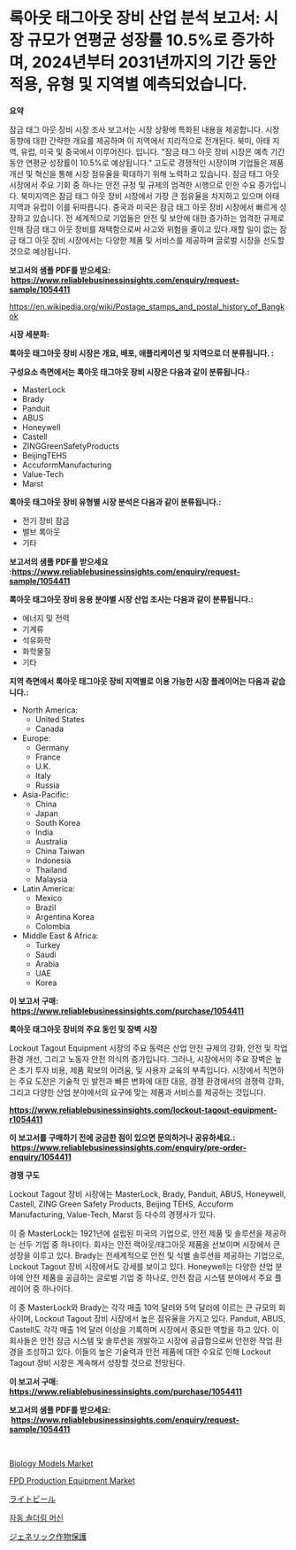 <p><h1>록아웃 태그아웃 장비 산업 분석 보고서: 시장 규모가 연평균 성장률 10.5%로 증가하며, 2024년부터 2031년까지의 기간 동안 적용, 유형 및 지역별 예측되었습니다.</h1></p><p><strong>요약</strong></p>
<p><p>잠금 태그 아웃 장비 시장 조사 보고서는 시장 상황에 특화된 내용을 제공합니다. 시장 동향에 대한 간략한 개요를 제공하며 이 지역에서 지리적으로 전개된다. 북미, 아태 지역, 유럽, 미국 및 중국에서 이루어진다. 입니다. "잠금 태그 아웃 장비 시장은 예측 기간 동안 연평균 성장률이 10.5%로 예상됩니다." 고도로 경쟁적인 시장이며 기업들은 제품 개선 및 혁신을 통해 시장 점유율을 확대하기 위해 노력하고 있습니다. 잠금 태그 아웃 시장에서 주요 기회 중 하나는 안전 규정 및 규제의 엄격한 시행으로 인한 수요 증가입니다. 북미지역은 잠금 태그 아웃 장비 시장에서 가장 큰 점유율을 차지하고 있으며 아태 지역과 유럽이 이를 뒤따릅니다. 중국과 미국은 잠금 태그 아웃 장비 시장에서 빠르게 성장하고 있습니다. 전 세계적으로 기업들은 안전 및 보안에 대한 증가하는 엄격한 규제로 인해 잠금 태그 아웃 장비를 채택함으로써 사고와 위험을 줄이고 있다.재할 일이 없는 잠금 태그 아웃 장비 시장에서는 다양한 제품 및 서비스를 제공하며 글로벌 시장을 선도할 것으로 예상됩니다.</p></p>
<p><strong>보고서의 샘플 PDF를 받으세요: &nbsp;<a href="https://www.reliablebusinessinsights.com/enquiry/request-sample/1054411">https://www.reliablebusinessinsights.com/enquiry/request-sample/1054411</a></strong></p>
<p><a href="https://en.wikipedia.org/wiki/Postage_stamps_and_postal_history_of_Bangkok">https://en.wikipedia.org/wiki/Postage_stamps_and_postal_history_of_Bangkok</a></p>
<p><strong>시장 세분화:</strong></p>
<p><strong> 록아웃 태그아웃 장비 시장은 개요, 배포, 애플리케이션 및 지역으로 더 분류됩니다. :</strong></p>
<p><strong>구성요소 측면에서는 록아웃 태그아웃 장비 시장은 다음과 같이 분류됩니다.:</strong></p>
<p><ul><li>MasterLock</li><li>Brady</li><li>Panduit</li><li>ABUS</li><li>Honeywell</li><li>Castell</li><li>ZINGGreenSafetyProducts</li><li>BeijingTEHS</li><li>AccuformManufacturing</li><li>Value-Tech</li><li>Marst</li></ul></p>
<p><strong> 록아웃 태그아웃 장비 유형별 시장 분석은 다음과 같이 분류됩니다.:</strong></p>
<p><ul><li>전기 장비 잠금</li><li>밸브 록아웃</li><li>기타</li></ul></p>
<p><strong>보고서의 샘플 PDF를 받으세요 :<a href="https://www.reliablebusinessinsights.com/enquiry/request-sample/1054411">https://www.reliablebusinessinsights.com/enquiry/request-sample/1054411</a></strong></p>
<p><strong> 록아웃 태그아웃 장비 응용 분야별 시장 산업 조사는 다음과 같이 분류됩니다.:</strong></p>
<p><ul><li>에너지 및 전력</li><li>기계류</li><li>석유화학</li><li>화학물질</li><li>기타</li></ul></p>
<p><strong>지역 측면에서 록아웃 태그아웃 장비 지역별로 이용 가능한 시장 플레이어는 다음과 같습니다.:</strong></p>
<p><ul>
    <li>
        North America:
        <ul>
            <li>United States</li>
            <li>Canada</li>
        </ul>
    </li>
    <li>
        Europe:
        <ul>
            <li>Germany</li>
            <li>France</li>
            <li>U.K.</li>
            <li>Italy</li>
            <li>Russia</li>
        </ul>
    </li>
    <li>
        Asia-Pacific:
        <ul>
            <li>China</li>
            <li>Japan</li>
            <li>South Korea</li>
            <li>India</li>
            <li>Australia</li>
            <li>China Taiwan</li>
            <li>Indonesia</li>
            <li>Thailand</li>
            <li>Malaysia</li>
        </ul>
    </li>
    <li>
        Latin America:
        <ul>
            <li>Mexico</li>
            <li>Brazil</li>
            <li>Argentina Korea</li>
            <li>Colombia</li>
        </ul>
    </li>
    <li>
        Middle East & Africa:
        <ul>
            <li>Turkey</li>
            <li>Saudi</li>
            <li>Arabia</li>
            <li>UAE</li>
            <li>Korea</li>
        </ul>
    </li>
    </ul></p>
<p><strong>이 보고서 구매: &nbsp;<a href="https://www.reliablebusinessinsights.com/purchase/1054411">https://www.reliablebusinessinsights.com/purchase/1054411</a></strong></p>
<p><strong>록아웃 태그아웃 장비의 주요 동인 및 장벽 시장</strong></p>
<p><p>Lockout Tagout Equipment 시장의 주요 동력은 산업 안전 규제의 강화, 안전 및 작업 환경 개선, 그리고 노동자 안전 의식의 증가입니다. 그러나, 시장에서의 주요 장벽은 높은 초기 투자 비용, 제품 확보의 어려움, 및 사용자 교육의 부족입니다. 시장에서 직면하는 주요 도전은 기술적 인 발전과 빠른 변화에 대한 대응, 경쟁 환경에서의 경쟁력 강화, 그리고 다양한 산업 분야에서의 요구에 맞는 제품과 서비스를 제공하는 것입니다.</p></p>
<p><strong><a href="https://www.reliablebusinessinsights.com/lockout-tagout-equipment-r1054411">https://www.reliablebusinessinsights.com/lockout-tagout-equipment-r1054411</a></strong></p>
<p><strong>이 보고서를 구매하기 전에 궁금한 점이 있으면 문의하거나 공유하세요.: &nbsp;<a href="https://www.reliablebusinessinsights.com/enquiry/pre-order-enquiry/1054411">https://www.reliablebusinessinsights.com/enquiry/pre-order-enquiry/1054411</a></strong></p>
<p><strong>경쟁 구도</strong></p>
<p><p>Lockout Tagout 장비 시장에는 MasterLock, Brady, Panduit, ABUS, Honeywell, Castell, ZING Green Safety Products, Beijing TEHS, Accuform Manufacturing, Value-Tech, Marst 등 다수의 경쟁사가 있다. </p><p>이 중 MasterLock는 1921년에 설립된 미국의 기업으로, 안전 제품 및 솔루션을 제공하는 선두 기업 중 하나이다. 회사는 안전 랙아웃/태그아웃 제품을 선보이며 시장에서 큰 성장을 이루고 있다. Brady는 전세계적으로 안전 및 식별 솔루션을 제공하는 기업으로, Lockout Tagout 장비 시장에서도 강세를 보이고 있다. Honeywell는 다양한 산업 분야에 안전 제품을 공급하는 글로벌 기업 중 하나로, 안전 잠금 시스템 분야에서 주요 플레이어 중 하나이다.</p><p>이 중 MasterLock와 Brady는 각각 매출 10억 달러와 5억 달러에 이르는 큰 규모의 회사이며, Lockout Tagout 장비 시장에서 높은 점유율을 가지고 있다. Panduit, ABUS, Castell도 각각 매출 1억 달러 이상을 기록하며 시장에서 중요한 역할을 하고 있다. 이 회사들은 안전 잠금 시스템 및 솔루션을 개발하고 시장에 공급함으로써 안전한 작업 환경을 조성하고 있다. 이들의 높은 기술력과 안전 제품에 대한 수요로 인해 Lockout Tagout 장비 시장은 계속해서 성장할 것으로 전망된다.</p></p>
<p><strong>이 보고서 구매: &nbsp; <a href="https://www.reliablebusinessinsights.com/purchase/1054411">https://www.reliablebusinessinsights.com/purchase/1054411</a></strong></p>
<p><strong>보고서의 샘플 PDF를 받으세요: &nbsp;<a href="https://www.reliablebusinessinsights.com/enquiry/request-sample/1054411">https://www.reliablebusinessinsights.com/enquiry/request-sample/1054411</a></strong><strong></strong></p>
<p>&nbsp;</p>
<p><p><a href="https://github.com/nusratjahan12006/Market-Research-Report-List-1/blob/main/biology-models-market.md">Biology Models Market</a></p><p><a href="https://issuu.com/reportprime-2/docs/fpd-production-equipment-market-size-2030.pptx">FPD Production Equipment Market</a></p><p><a href="https://github.com/roulaayoub-saad/Market-Research-Report-List-2/blob/main/35879904937.md">ライトビール</a></p><p><a href="https://github.com/rcabello548/Market-Research-Report-List-2/blob/main/20265574030.md">자동 솔더링 머신</a></p><p><a href="https://medium.com/@camerontroy1981/%E3%82%B0%E3%83%AD%E3%83%BC%E3%83%90%E3%83%AB%E3%82%B8%E3%82%A7%E3%83%8D%E3%83%AA%E3%83%83%E3%82%AF%E4%BD%9C%E7%89%A9%E4%BF%9D%E8%AD%B7%E6%A5%AD%E7%95%8C-%E3%82%BF%E3%82%A4%E3%83%97-%E3%82%A2%E3%83%97%E3%83%AA%E3%82%B1%E3%83%BC%E3%82%B7%E3%83%A7%E3%83%B3-%E5%B8%82%E5%A0%B4%E3%83%97%E3%83%AC%E3%82%A4%E3%83%A4%E3%83%BC-%E5%9C%B0%E5%9F%9F%E6%88%90%E9%95%B7%E5%88%86%E6%9E%90-%E3%81%8A%E3%82%88%E3%81%B3%E5%B0%86%E6%9D%A5%E3%81%AE%E3%82%B7%E3%83%8A%E3%83%AA%E3%82%AA-2024%E5%B9%B4-2031%E5%B9%B4-3eb9c0aae489">ジェネリック作物保護</a></p></p>